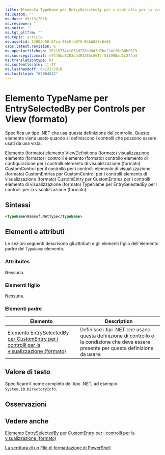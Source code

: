 ```yaml
---
title: Elemento TypeName per EntrySelectedBy per i controlli per la visualizzazione (formato) | Microsoft Docs
ms.custom: ''
ms.date: 09/13/2016
ms.reviewer: ''
ms.suite: ''
ms.tgt_pltfrm: ''
ms.topic: article
ms.assetid: 52003450-07ca-41e5-b075-8b6b03fc6e88
caps.latest.revision: 6
ms.openlocfilehash: 30215734ef832d778b08d3d7be224ff8d88b0579
ms.sourcegitcommit: e7445ba8203da304286c591ff513900ad1c244a4
ms.translationtype: MT
ms.contentlocale: it-IT
ms.lasthandoff: 04/23/2019
ms.locfileid: "62084012"
---
```

# <a name="typename-element-for-entryselectedby-for-controls-for-view-format"></a>Elemento TypeName per EntrySelectedBy per Controls per View (formato)

Specifica un tipo .NET che usa questa definizione del controllo. Questo elemento viene usato quando si definiscono i controlli che possono essere usati da una vista.

Elemento (formato) elemento ViewDefinitions (formato) visualizzazione elemento (formato) i controlli elemento (formato) controllo elemento di configurazione per i controlli elemento di visualizzazione (formato) CustomControl per il controllo per i controlli elemento di visualizzazione (formato) CustomEntries per CustomControl per i controlli elemento di visualizzazione (formato) CustomEntry per CustomEntries per i controlli elemento di visualizzazione (formato) TypeName per EntrySelectedBy per i controlli per la visualizzazione (formato)

## <a name="syntax"></a>Sintassi

```xml
<TypeName>Nameof.NetType</TypeName>

```

## <a name="attributes-and-elements"></a>Elementi e attributi

Le sezioni seguenti descrivono gli attributi e gli elementi figlio dell'elemento padre del `TypeName` elemento.

### <a name="attributes"></a>Attributes

Nessuna.

### <a name="child-elements"></a>Elementi figlio

Nessuna.

### <a name="parent-elements"></a>Elementi padre

|Elemento|Description|
|-------------|-----------------|
|[Elemento EntrySelectedBy per CustomEntry per i controlli per la visualizzazione (formato)](./entryselectedby-element-for-customentry-for-controls-for-view-format.md)|Definisce i tipi .NET che usano questa definizione di controllo o la condizione che deve essere presente per questa definizione da usare.|

## <a name="text-value"></a>Valore di testo

Specificare il nome completo del tipo .NET, ad esempio `System.IO.DirectoryInfo`.

## <a name="remarks"></a>Osservazioni

## <a name="see-also"></a>Vedere anche

[Elemento EntrySelectedBy per CustomEntry per i controlli per la visualizzazione (formato)](./entryselectedby-element-for-customentry-for-controls-for-view-format.md)

[La scrittura di un File di formattazione di PowerShell](./writing-a-powershell-formatting-file.md)
